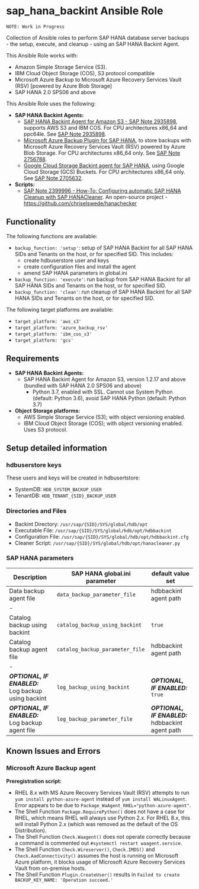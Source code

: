 # sap_hana_backint Ansible Role

`NOTE: Work in Progress`

Collection of Ansible roles to perform SAP HANA database server backups - the setup, execute, and cleanup - using an SAP HANA Backint Agent.

This Ansible Role works with:
- Amazon Simple Storage Service (S3).
- IBM Cloud Object Storage (COS), S3 protocol compatible
- Microsoft Azure Backup to Microsoft Azure Recovery Services Vault (RSV) [powered by Azure Blob Storage]
- SAP HANA 2.0 SPS06 and above

This Ansible Role uses the following:
- **SAP HANA Backint Agents:**
  - [SAP HANA Backint Agent for Amazon S3 - SAP Note 2935898](https://launchpad.support.sap.com/#/notes/2935898), supports AWS S3 and IBM COS. For CPU architectures x86_64 and ppc64le. See [SAP Note 2935898](https://launchpad.support.sap.com/#/notes/2935898).
  - [Microsoft Azure Backup Plugin for SAP HANA](https://docs.microsoft.com/en-us/azure/backup/sap-hana-db-about), to store backups with Microsoft Azure Recovery Services Vault (RSV) powered by Azure Blob Storage. For CPU architectures x86_64 only. See [SAP Note 2756788](https://launchpad.support.sap.com/#/notes/2756788).
  - [Google Cloud Storage Backint agent for SAP HANA](https://cloud.google.com/solutions/sap/docs/sap-hana-backint-overview), using Google Cloud Storage (GCS) Buckets. For CPU architectures x86_64 only. See [SAP Note 2705632](https://launchpad.support.sap.com/#/notes/2705632).
- **Scripts:**
  - [SAP Note 2399996 - How-To: Configuring automatic SAP HANA Cleanup with SAP HANACleaner](https://launchpad.support.sap.com/#/notes/2399996). An open-source project - https://github.com/chriselswede/hanachecker

## Functionality

The following functions are available:
- `backup_function: 'setup'`: setup of SAP HANA Backint for all SAP HANA SIDs and Tenants on the host, or for specified SID. This includes:
  - create hdbuserstore user and keys
  - create configuration files and install the agent
  - amend SAP HANA parameters in global.ini
- `backup_function: 'execute'`: run backup from SAP HANA Backint for all SAP HANA SIDs and Tenants on the host, or for specified SID.
- `backup_function: 'clean'`: run cleanup of SAP HANA Backint for all SAP HANA SIDs and Tenants on the host, or for specified SID.

The following target platforms are available:
- `target_platform: 'aws_s3'`
- `target_platform: 'azure_backup_rsv'`
- `target_platform: 'ibm_cos_s3'`
- `target_platform: 'gcs'`

## Requirements

- **SAP HANA Backint Agents:**
  - SAP HANA Backint Agent for Amazon S3, version 1.2.17 and above (bundled with SAP HANA 2.0 SPS06 and above)
    - Python 3.7, enabled with SSL. Cannot use System Python (default: Python 3.6), avoid SAP HANA Python (default: Python 3.7)
- **Object Storage platforms:**
  - AWS Simple Storage Service (S3); with object versioning enabled.
  - IBM Cloud Object Storage (COS); with object versioning enabled. Uses S3 protocol.

## Setup detailed information

### hdbuserstore keys

These users and keys will be created in hdbusertstore:
- SystemDB: `HDB_SYSTEM_BACKUP_USER`
- TenantDB: `HDB_TENANT_{SID}_BACKUP_USER`

### Directories and Files

- Backint Directory:      `/usr/sap/{SID}/SYS/global/hdb/opt`
- Executable File:        `/usr/sap/{SID}/SYS/global/hdb/opt/hdbbackint`
- Configuration File:     `/usr/sap/{SID}/SYS/global/hdb/opt/hdbbackint.cfg`
- Cleaner Script:         `/usr/sap/{SID}/SYS/global/hdb/opt/hanacleaner.py`

### SAP HANA parameters

| Description | SAP HANA global.ini parameter | default value set |
| --- | --- | --- |
| Data backup agent file | `data_backup_parameter_file` | hdbbackint agent path |
| - | | |
| Catalog backup using backint | `catalog_backup_using_backint` | `true` |
| Catalog backup agent file | `catalog_backup_parameter_file` | hdbbackint agent path |
| - | | |
| ***OPTIONAL, IF ENABLED:***<br/> Log backup using backint | `log_backup_using_backint` | ***OPTIONAL, IF ENABLED:***<br/> `true` |
| ***OPTIONAL, IF ENABLED:***<br/> Log backup agent file | `log_backup_parameter_file` | ***OPTIONAL, IF ENABLED:***<br/> hdbbackint agent path |

## Known Issues and Errors

### Microsoft Azure Backup agent

**Preregistration script:**
- RHEL 8.x with MS Azure Recovery Services Vault (RSV) attempts to run `yum install python-azure-agent` instead of `yum install WALinuxAgent`. Error appears to be due to `Package_WaAgent_RHEL="python-azure-agent"`.
- The Shell Function `Package.RequirePython()` does not have a case for RHEL, which means RHEL will always use Python 2.x. For RHEL 8.x, this will install Python 2.x (which was removed as the default of the OS Distribution).
- The Shell Function `Check.Waagent()` does not operate correctly because a command is commented out `#systemctl restart waagent.service`.
- The Shell Function `Check.Wireserver()`, `Check.IMDS()` and `Check.AadConnectivity()` assumes the host is running on Microsoft Azure platform, it blocks usage of Microsoft Azure Recovery Services Vault from on-premise hosts.
- The Shell Function `Plugin.CreateUser()` results in `Failed to create BACKUP_KEY_NAME: 'Operation succeed.'`
